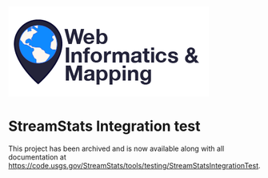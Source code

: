 ![WiM](wimlogo.png)

# StreamStats Integration test

This project has been archived and is now available along with all documentation at https://code.usgs.gov/StreamStats/tools/testing/StreamStatsIntegrationTest.
